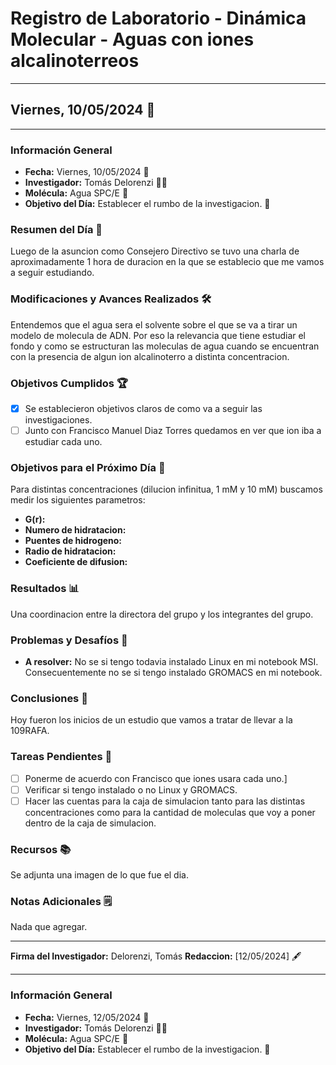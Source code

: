 # Registro de Laboratorio - Dinámica Molecular - Aguas con iones alcalinoterreos
___

## Viernes, 10/05/2024 📆
___

### Información General
- **Fecha:** Viernes, 10/05/2024 📆
- **Investigador:** Tomás Delorenzi 👨‍🔬
- **Molécula:** Agua SPC/E 🧪
- **Objetivo del Día:** Establecer el rumbo de la investigacion. 🎯

### Resumen del Día 📝
Luego de la asuncion como Consejero Directivo se tuvo una charla de aproximadamente 1 hora de duracion en la que se establecio que me vamos a seguir estudiando.

### Modificaciones y Avances Realizados 🛠️
Entendemos que el agua sera el solvente sobre el que se va a tirar un modelo de molecula de ADN. Por eso la relevancia que tiene estudiar el fondo y como se estructuran las moleculas de agua cuando se encuentran con la presencia de algun ion alcalinoterro a distinta concentracion.

### Objetivos Cumplidos 🏆
- [x] Se establecieron objetivos claros de como va a seguir las investigaciones.
- [ ] Junto con Francisco Manuel Diaz Torres quedamos en ver que ion iba a estudiar cada uno.
  
### Objetivos para el Próximo Día 🎯
Para distintas concentraciones (dilucion infinitua, 1 mM y 10 mM) buscamos medir los siguientes parametros:

- **G(r):**
- **Numero de hidratacion:**
- **Puentes de hidrogeno:** 
- **Radio de hidratacion:**
- **Coeficiente de difusion:**

### Resultados 📊
Una coordinacion entre la directora del grupo y los integrantes del grupo.

### Problemas y Desafíos 🚧
- **A resolver:** No se si tengo todavia instalado Linux en mi notebook MSI. Consecuentemente no se si tengo instalado GROMACS en mi notebook.

### Conclusiones 🧾
Hoy fueron los inicios de un estudio que vamos a tratar de llevar a la 109RAFA.

### Tareas Pendientes 📌
- [ ] Ponerme de acuerdo con Francisco que iones usara cada uno.]
- [ ] Verificar si tengo instalado o no Linux y GROMACS.
- [ ] Hacer las cuentas para la caja de simulacion tanto para las distintas concentraciones como para la cantidad de moleculas que voy a poner dentro de la caja de simulacion.

### Recursos 📚
Se adjunta una imagen de lo que fue el dia.

### Notas Adicionales 🗒️
Nada que agregar.

---

**Firma del Investigador:** Delorenzi, Tomás   **Redaccion:** [12/05/2024] 🖋️

***

### Información General
- **Fecha:** Viernes, 12/05/2024 📆
- **Investigador:** Tomás Delorenzi 👨‍🔬
- **Molécula:** Agua SPC/E 🧪
- **Objetivo del Día:** Establecer el rumbo de la investigacion. 🎯

